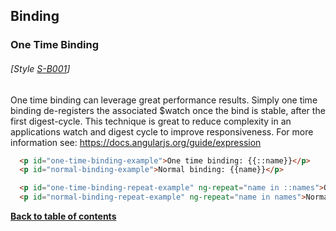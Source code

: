 ## Binding

### One Time Binding
###### [Style [S-B001](./#s-b001)]

One time binding can leverage great performance results. Simply one time binding de-registers the associated $watch once the bind is stable, after the first digest-cycle. This technique is great to reduce complexity in an applications watch and digest cycle to improve responsiveness. For more information see: https://docs.angularjs.org/guide/expression

```html
  <p id="one-time-binding-example">One time binding: {{::name}}</p>
  <p id="normal-binding-example">Normal binding: {{name}}</p>
```

```html
  <p id="one-time-binding-repeat-example" ng-repeat="name in ::names">One time binding: {{name}}</p>
  <p id="normal-binding-repeat-example" ng-repeat="name in names">Normal binding: {{name}}</p>
```

**[Back to table of contents](../README.md/#table-of-contents)**
